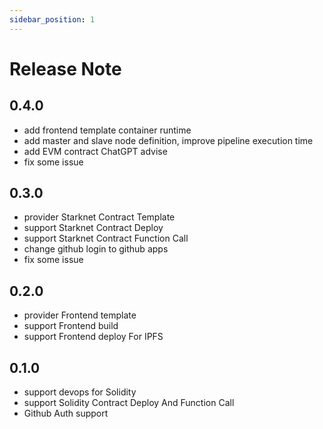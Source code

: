 ```yaml
---
sidebar_position: 1
---
```


# Release Note 

## 0.4.0

* add frontend template container runtime
* add master and slave node definition, improve pipeline execution time
* add EVM contract ChatGPT advise
* fix some issue

## 0.3.0

* provider Starknet Contract Template
* support Starknet Contract Deploy
* support Starknet Contract Function Call
* change github login to github apps 
* fix some issue

## 0.2.0

* provider Frontend template
* support Frontend build 
* support Frontend deploy For IPFS

## 0.1.0

* support devops for Solidity
* support Solidity Contract Deploy And Function Call
* Github Auth support
